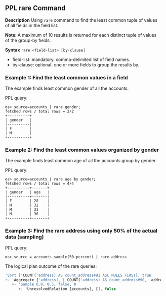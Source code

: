 ## PPL rare Command

**Description**
Using ``rare`` command to find the least common tuple of values of all fields in the field list.

**Note**: A maximum of 10 results is returned for each distinct tuple of values of the group-by fields.

**Syntax**
`rare <field-list> [by-clause]`

* field-list: mandatory. comma-delimited list of field names.
* by-clause: optional. one or more fields to group the results by.


### Example 1: Find the least common values in a field

The example finds least common gender of all the accounts.

PPL query:

    os> source=accounts | rare gender;
    fetched rows / total rows = 2/2
    +----------+
    | gender   |
    |----------|
    | F        |
    | M        |
    +----------+


### Example 2: Find the least common values organized by gender

The example finds least common age of all the accounts group by gender.

PPL query:

    os> source=accounts | rare age by gender;
    fetched rows / total rows = 4/4
    +----------+-------+
    | gender   | age   |
    |----------+-------|
    | F        | 28    |
    | M        | 32    |
    | M        | 33    |
    | M        | 36    |
    +----------+-------+

### Example 3: Find the rare address using only 50% of the actual data (sampling)

PPL query:

    os> source = accounts sample(50 percent) | rare address

The logical plan outcome of the rare queries:

```sql
'Sort ['COUNT('address) AS count_address#91 ASC NULLS FIRST], true
+- 'Aggregate ['address], ['COUNT('address) AS count_address#90, 'address]
   +- 'Sample 0.0, 0.5, false, 0
      +- 'UnresolvedRelation [accounts], [], false

```